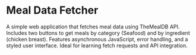 # Meal Data Fetcher

A simple web application that fetches meal data using TheMealDB API. Includes two buttons to get meals by category (Seafood) and by ingredient (chicken breast). Features asynchronous JavaScript, error handling, and a styled user interface. Ideal for learning fetch requests and API integration.
